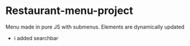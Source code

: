 # Restaurant-menu-project

Menu made in pure JS with submenus. Elements are dynamically updated

<ul><li>i added searchbar</li></ul>
